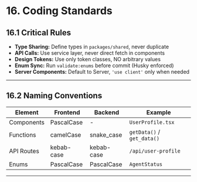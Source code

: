 # 16. Coding Standards

## 16.1 Critical Rules

- **Type Sharing:** Define types in `packages/shared`, never duplicate
- **API Calls:** Use service layer, never direct fetch in components
- **Design Tokens:** Use only token classes, NO arbitrary values
- **Enum Sync:** Run `validate:enums` before commit (Husky enforced)
- **Server Components:** Default to Server, `'use client'` only when needed

---

## 16.2 Naming Conventions

| Element | Frontend | Backend | Example |
|---------|----------|---------|---------|
| Components | PascalCase | - | `UserProfile.tsx` |
| Functions | camelCase | snake_case | `getData()` / `get_data()` |
| API Routes | kebab-case | kebab-case | `/api/user-profile` |
| Enums | PascalCase | PascalCase | `AgentStatus` |

---
